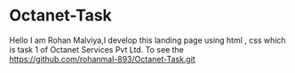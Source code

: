 # Octanet-Task
Hello I am Rohan Malviya,I develop this landing page using html  , css which is task 1 of Octanet Services Pvt Ltd. To see the https://github.com/rohanmal-893/Octanet-Task.git

